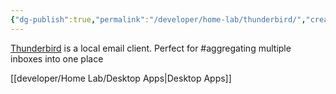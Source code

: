 ```yaml
---
{"dg-publish":true,"permalink":"/developer/home-lab/thunderbird/","created":"2025-04-09T22:16:17.709-05:00","updated":"2025-04-09T11:38:21.000-05:00"}
---
```


[Thunderbird](https://www.thunderbird.net/en-US/) is a local email client. Perfect for #aggregating multiple inboxes into one place

[[developer/Home Lab/Desktop Apps\|Desktop Apps]]